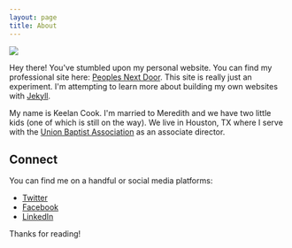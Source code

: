 ```yaml
---
layout: page
title: About
---
```


![](https://photos.app.goo.gl/5jEJ3ZSwhnCJoZzJ6)

Hey there! You've stumbled upon my personal website. You can find my professional site here: [Peoples Next Door](https://keelancook.com). This site is really just an experiment. I'm attempting to learn more about building my own websites with [Jekyll](https://jekyllrb.com). 

My name is Keelan Cook. I'm married to Meredith and we have two little kids (one of which is still on the way). We live in Houston, TX where I serve with the [Union Baptist Association](https://ubahouston.org) as an associate director.

## Connect
You can find me on a handful or social media platforms:
* [Twitter](https://twitter.com/keelancook)
* [Facebook](https://facebook.com/keelancook)
* [LinkedIn](https://linkedin.com/in/keelancook)


Thanks for reading!
<!--stackedit_data:
eyJoaXN0b3J5IjpbLTE2OTE4NzYzNjFdfQ==
-->